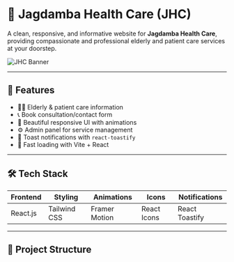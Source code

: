 # 🏥 Jagdamba Health Care (JHC)

A clean, responsive, and informative website for **Jagdamba Health Care**, providing compassionate and professional elderly and patient care services at your doorstep.

![JHC Banner](./public/assets/images/Logo.png)

---

## 📌 Features

- 🧑‍⚕️ Elderly & patient care information
- 📞 Book consultation/contact form
- 🎨 Beautiful responsive UI with animations
- ⚙️ Admin panel for service management
- 🔔 Toast notifications with `react-toastify`
- 🚀 Fast loading with Vite + React

---

## 🛠️ Tech Stack

| Frontend | Styling | Animations | Icons | Notifications |
|----------|---------|------------|-------|----------------|
| React.js | Tailwind CSS | Framer Motion | React Icons | React Toastify |

---

## 📂 Project Structure

